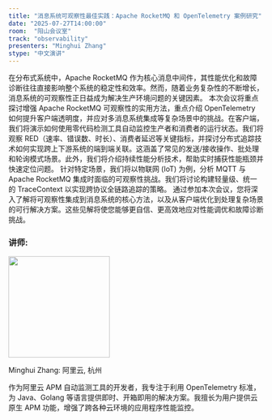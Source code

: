```yaml
---
title: "消息系统可观察性最佳实践：Apache RocketMQ 和 OpenTelemetry 案例研究"
date: "2025-07-27T14:00:00"
room:  "阳山会议室"
track: "observability"
presenters: "Minghui Zhang"
stype: "中文演讲"
---
```


在分布式系统中，Apache RocketMQ 作为核心消息中间件，其性能优化和故障诊断往往直接影响整个系统的稳定性和效率。然而，随着业务复杂性的不断增长，消息系统的可观察性正日益成为解决生产环境问题的关键因素。
本次会议将重点探讨增强 Apache RocketMQ 可观察性的实用方法，重点介绍 OpenTelemetry 如何提升客户端透明度，并应对多消息系统集成等复杂场景中的挑战。在客户端，我们将演示如何使用零代码检测工具自动监控生产者和消费者的运行状态。我们将观察 RED（速率、错误数、时长）、消费者延迟等关键指标，并探讨分布式追踪技术如何实现跨上下游系统的端到端关联。这涵盖了常见的发送/接收操作、批处理和轮询模式场景。此外，我们将介绍持续性能分析技术，帮助实时捕获性能瓶颈并快速定位问题。
针对特定场景，我们将以物联网 (IoT) 为例，分析 MQTT 与 Apache RocketMQ 集成时面临的可观察性挑战。我们将讨论构建轻量级、统一的 TraceContext 以实现跨协议全链路追踪的策略。
通过参加本次会议，您将深入了解将可观察性集成到消息系统的核心方法，以及从客户端优化到处理复杂场景的可行解决方案。这些见解将使您能够更自信、更高效地应对性能调优和故障诊断挑战。

### 讲师:

<img src="https://sessionize.com/image/9377-400o400o1-Ugp4XdU1Y7Gr49zsJjkss6.jpg" width="200" /><br/>

Minghui Zhang: 阿里云, 杭州

作为阿里云 APM 自动监测工具的开发者，我专注于利用 OpenTelemetry 标准，为 Java、Golang 等语言提供即时、开箱即用的解决方案。我擅长为用户提供云原生 APM 功能，增强了跨各种云环境的应用程序性能监控。